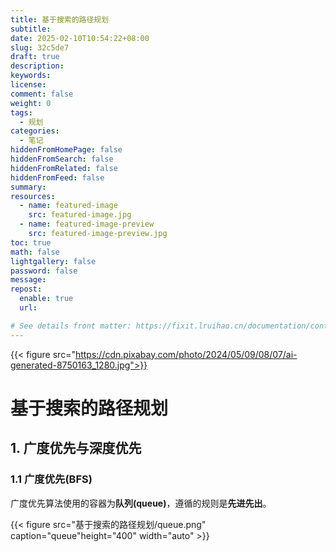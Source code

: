 ```yaml
---
title: 基于搜索的路径规划
subtitle:
date: 2025-02-10T10:54:22+08:00
slug: 32c5de7
draft: true
description:
keywords:
license:
comment: false
weight: 0
tags:
  - 规划
categories:
  - 笔记
hiddenFromHomePage: false
hiddenFromSearch: false
hiddenFromRelated: false
hiddenFromFeed: false
summary:
resources:
  - name: featured-image
    src: featured-image.jpg
  - name: featured-image-preview
    src: featured-image-preview.jpg
toc: true
math: false
lightgallery: false
password: false
message:
repost:
  enable: true
  url:

# See details front matter: https://fixit.lruihao.cn/documentation/content-management/introduction/#front-matter
---
```


<!--more-->

{{< figure src="https://cdn.pixabay.com/photo/2024/05/09/08/07/ai-generated-8750163_1280.jpg">}}

# 基于搜索的路径规划

## 1. 广度优先与深度优先

### 1.1 广度优先(BFS)

广度优先算法使用的容器为**队列(queue)**，遵循的规则是**先进先出**。

{{< figure src="基于搜索的路径规划/queue.png" caption="queue"height="400" width="auto" >}}


          